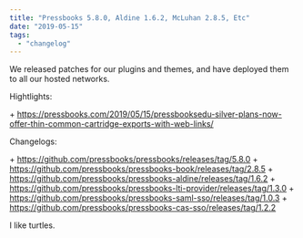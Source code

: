 ```yaml
---
title: "Pressbooks 5.8.0, Aldine 1.6.2, McLuhan 2.8.5, Etc"
date: "2019-05-15"
tags: 
  - "changelog"
---
```


We released patches for our plugins and themes, and have deployed them to all our hosted networks.

Hightlights:

\+ https://pressbooks.com/2019/05/15/pressbooksedu-silver-plans-now-offer-thin-common-cartridge-exports-with-web-links/

Changelogs:

\+ https://github.com/pressbooks/pressbooks/releases/tag/5.8.0 + https://github.com/pressbooks/pressbooks-book/releases/tag/2.8.5 + https://github.com/pressbooks/pressbooks-aldine/releases/tag/1.6.2 + https://github.com/pressbooks/pressbooks-lti-provider/releases/tag/1.3.0 + https://github.com/pressbooks/pressbooks-saml-sso/releases/tag/1.0.3 + https://github.com/pressbooks/pressbooks-cas-sso/releases/tag/1.2.2

I like turtles.
